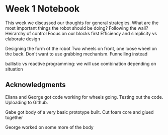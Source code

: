 # Week 1 Notebook

This week we discussed our thoughts for general strategies.
  What are the most important things the robot should be doing?
    Following the wall?
  Heirarchy of control
  Focus on our blocks first
  Efficiency and simplicity vs elaborate design

Designing the form of the robot
  Two wheels on front, one loose wheel on the back.
  Don't want to use grabbing mechanism. Funnelling instead

ballistic vs reactive programming: we will use combination depending on
situation

## Acknowledgments
Eliana and George got code working for wheels going. Testing out the code. Uploading to Github.

Gabe got body of a very basic prototype built. Cut foam core and glued together

George worked on some more of the body